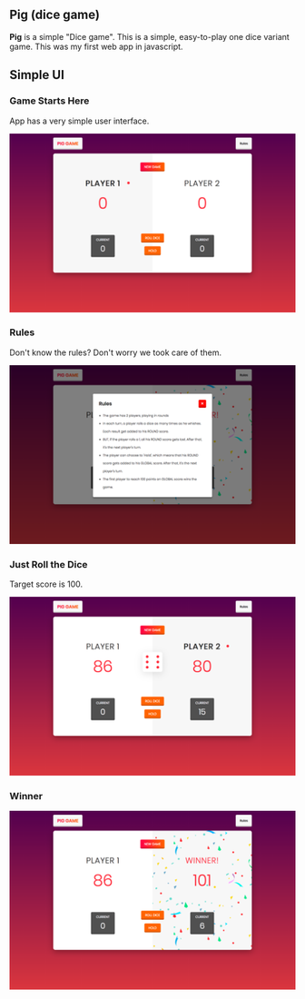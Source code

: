 ## Pig (dice game)

**Pig** is a simple "Dice game". This is a simple, easy-to-play one dice variant game. This was my first web app in javascript. 


## Simple UI

### Game Starts Here
App has a very simple user interface.

![Screenshot](https://raw.githubusercontent.com/ajaykumar1196/Pig-Game/master/UI/start.png)


### Rules
Don't know the rules? Don't worry we took care of them.

![Screenshot](https://raw.githubusercontent.com/ajaykumar1196/Pig-Game/master/UI/rules.png)


### Just Roll the Dice
Target score is 100.

![Screenshot](https://raw.githubusercontent.com/ajaykumar1196/Pig-Game/master/UI/gameplay.png)


### Winner

![Screenshot](https://raw.githubusercontent.com/ajaykumar1196/Pig-Game/master/UI/winner.png)
